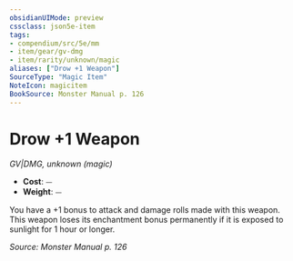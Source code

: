 ```yaml
---
obsidianUIMode: preview
cssclass: json5e-item
tags:
- compendium/src/5e/mm
- item/gear/gv-dmg
- item/rarity/unknown/magic
aliases: ["Drow +1 Weapon"]
SourceType: "Magic Item"
NoteIcon: magicitem
BookSource: Monster Manual p. 126
---
```

# Drow +1 Weapon
*GV|DMG, unknown (magic)*  

- **Cost**: ⏤
- **Weight**: ⏤

You have a +1 bonus to attack and damage rolls made with this weapon. This weapon loses its enchantment bonus permanently if it is exposed to sunlight for 1 hour or longer.

*Source: Monster Manual p. 126*